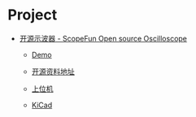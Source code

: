 Project
==

- [开源示波器 - ScopeFun Open source Oscilloscope](https://blog.csdn.net/qq_38376586/article/details/90735013?utm_medium=distribute.pc_relevant.none-task-blog-BlogCommendFromMachineLearnPai2-1.channel_param&depth_1-utm_source=distribute.pc_relevant.none-task-blog-BlogCommendFromMachineLearnPai2-1.channel_param)
    - [Demo](https://www.youtube.com/watch?v=mdjJTs8R46g)

    - [开源资料地址](https://gitlab.com/scopefun)

    - [上位机](https://www.scopefun.com/download)

    - [KiCad](https://kicad-pcb.org/download/)